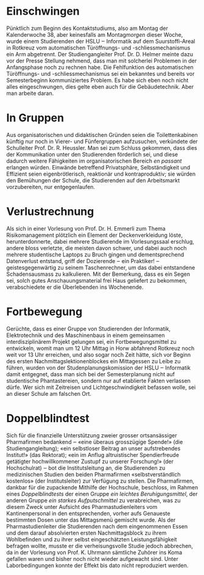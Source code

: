 # Einschwingen

Pünktlich zum Beginn des Kontaktstudiums, also am Montag der Kalenderwoche 38,
aber keinesfalls am Montag*morgen* dieser Woche, wurde einem Studierenden der
HSLU ‒ Informatik auf dem Suurstoffi-Areal in Rotkreuz vom automatischen
Türöffnungs- und -schliessmechanismus ein Arm abgetrennt. Der Studiengangleiter
Prof. Dr. D. Helmer meinte dazu vor der Presse Stellung nehmend, dass man mit
solcherlei Problemen in der Anfangsphase noch zu rechnen habe. Die Fehlfunktion
des automatischen Türöffnungs- und -schliessmechanismus sei ein bekanntes und
bereits vor Semesterbeginn kommuniziertes Problem. Es habe sich eben noch nicht
alles eingeschwungen, dies gelte eben auch für die Gebäudetechnik. Aber man
arbeite daran.

# In Gruppen

Aus organisatorischen und didaktischen Gründen seien die Toilettenkabinen
künftig nur noch in Vierer- und Fünfergruppen aufzusuchen, verkündete der
Schulleiter Prof. Dr. R. Heussler. Man sei zum Schluss gekommen, dass dies der
Kommunikation unter den Studierenden förderlich sei, und diese dadurch weitere
Fähigkeiten im organisatorischen Bereich _en passant_ erlangen würden. Einwände
betreffend Privatsphäre, Selbständigkeit und Effizient seien eigenbrötlerisch,
reaktionär und kontraproduktiv; sie würden den Bemühungen der Schule, die
Studierenden auf den Arbeitsmarkt vorzubereiten, nur entgegenlaufen.

# Verlustrechnung

Als sich in einer Vorlesung von Prof. Dr. H. Emmerli zum Thema Risikomanagement
plötzlich ein Element der Deckenverkleidung löste, herunterdonnerte, dabei
mehrere Studierende im Vorlesungssaal erschlug, andere bloss verletzte, die
meisten davon schwer, und dabei auch noch mehrere studentische Laptops zu Bruch
gingen und dementsprechend Datenverlust entstand, griff der Dozierende ‒ ein
Praktiker! ‒ geistesgegenwärtig zu seinem Taschenrechner, um das dabei
entstandene Schadensausmass zu kalkulieren. Mit der Bemerkung, dass es ein Segen
sei, solch gutes Anschauungsmaterial frei Haus geliefert zu bekommen,
verabschiedete er die Überlebenden ins Wochenende.

# Fortbewegung

Gerüchte, dass es einer Gruppe von Studierenden der Informatik, Elektrotechnik
und des Maschinenbaus in einem gemeinsamen interdisziplinärem Projekt gelungen
sei, ein Fortbewegungsmittel zu entwickeln, womit man um 12 Uhr Mittag in Horw
abfahrend Rotkreuz noch weit vor 13 Uhr erreichen, und also sogar noch Zeit
hätte, sich vor Beginn des ersten Nachmittagslektionenblockes ein Mittagessen zu
Leibe zu führen, wurden von der Studenplanungskomission der HSLU ‒ Informatik
damit entgegnet, dass man sich bei der Semesterplanung nicht auf studentische
Phantastereien, sondern nur auf etablierte Fakten verlassen dürfe. Wer sich mit
Zeitreisen und Lichtgeschwindigkeit befassen wolle, sei an dieser Schule
am falschen Ort.

# Doppelblindtest

Sich für die finanzielle Unterstützung zweier grosser ortsansässiger
Pharmafirmen bedankend ‒ «eine überaus grosszügige Spende!» (die
Studiengangleitung); «ein selbstloser Beitrag an unser aufstrebendes Institut!»
(das Rektorat); «ein im Anflug altruistischer Spendierfreude getätigter
hochwillkommener Zustupf zu unserer Forschung!» (der Hochschulrat) ‒ bot die
Institutsleitung an, die Studierenden zu medizinischen Studien den beiden
Pharmafirmen «selbstverständlich kostenlos» (der Institutsleiter) zur Verfügung
zu stellen. Die Pharmafirmen, dankbar für die zupackende Mithilfe der
Hochschule, beschloss, im Rahmen eines _Doppelblindtests_ der einen Gruppe _ein
leichtes Beruhigungsmittel_, der anderen Gruppe _ein starkes Aufputschmittel_ zu
verabreichen, was zu diesem Zweck unter Aufsicht des Pharmastudienleiters vom
Kantinenpersonal in den entsprechenden, vorher aufs Genaueste bestimmten Dosen
unter das Mittagsmenü gemischt wurde. Als der Pharmastudienleiter die
Studierenden nach dem eingenommenen Essen und dem darauf absolvierten ersten
Nachmittagsblock zu ihrem Wohlbefinden und zu ihrer selbst eingeschätzten
Leistungsfähigkeit befragen wollte, musste er die verheisungsvolle Studie jedoch
abbrechen, da in der Vorlesung von Prof. K.  Uhrmann sämtliche Zuhörer ins Koma
gefallen waren und bisher noch nicht wieder aufgewacht sind. Unter
Laborbedingungen konnte der Effekt bis dato nicht reproduziert werden.
